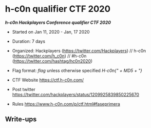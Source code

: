 # h-c0n qualifier CTF 2020

***h-c0n Hackplayers Conference qualifier CTF 2020***
* Started on Jan 11, 2020 - Jan, 17 2020
* Duration: 7 days
* Organized: Hackplayers (https://twitter.com/Hackplayers) // h-c0n (https://twitter.com/h_c0n) // #h-c0n (https://twitter.com/hashtag/hc0n2020)
* Flag format: *flag* unless otherwise specified *H-c0n{" + MD5 + "}*

* CTF Website https://ctf.h-c0n.com/
* Post twitter https://twitter.com/hackplayers/status/1209925839850225670
* Rules https://www.h-c0n.com/p/ctf.html#faseprimera


## Write-ups
